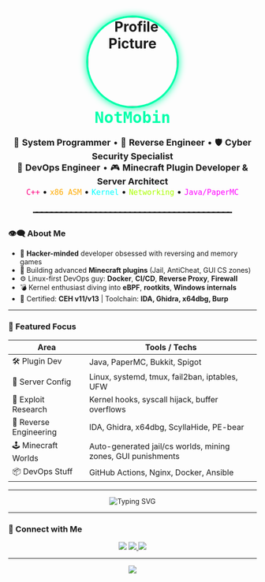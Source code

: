 <h1 align="center">
  <img src="https://i.pinimg.com/736x/69/72/ff/6972ff594cce4bc0113ece46510a9749.jpg" width="180px" style="border-radius: 50%; border: 4px solid #00ffaa; box-shadow: 0 0 15px #00ffaa;" alt="Profile Picture"><br>
  <b><code style="font-size: 32px; color: #00ffaa;">NotMobin</code></b>
</h1>

<p align="center" style="font-size: 18px;">
  🧠 <b>System Programmer</b> • 🧩 <b>Reverse Engineer</b> • 🛡️ <b>Cyber Security Specialist</b><br>
  🧱 <b>DevOps Engineer</b> • 🎮 <b>Minecraft Plugin Developer & Server Architect</b><br>
  <code style="color: #ff0080;">C++</code> • <code style="color: #ffaa00;">x86 ASM</code> • <code style="color: #00ffff;">Kernel</code> • <code style="color: #aaff00;">Networking</code> • <code style="color: #ff00ff;">Java/PaperMC</code>
</p>

<hr style="border: none; border-top: 2px dashed #444; width: 80%; margin: 30px auto;">

### 👁️‍🗨️ About Me

- 🔬 <b>Hacker-minded</b> developer obsessed with reversing and memory games
- 🌌 Building advanced **Minecraft plugins** (Jail, AntiCheat, GUI CS zones)
- ⚙️ Linux-first DevOps guy: **Docker**, **CI/CD**, **Reverse Proxy**, **Firewall**
- 💣 Kernel enthusiast diving into **eBPF**, **rootkits**, **Windows internals**
- 🧠 Certified: <b>CEH v11/v13</b> | Toolchain: <b>IDA, Ghidra, x64dbg, Burp</b>

---

### 🚀 Featured Focus

| Area                    | Tools / Techs                                                  |
|-------------------------|----------------------------------------------------------------|
| 🛠️ Plugin Dev           | Java, PaperMC, Bukkit, Spigot                                  |
| 🧱 Server Config        | Linux, systemd, tmux, fail2ban, iptables, UFW                  |
| 🔬 Exploit Research     | Kernel hooks, syscall hijack, buffer overflows                 |
| 🔧 Reverse Engineering  | IDA, Ghidra, x64dbg, ScyllaHide, PE-bear                        |
| 🕹️ Minecraft Worlds     | Auto-generated jail/cs worlds, mining zones, GUI punishments   |
| 📦 DevOps Stuff         | GitHub Actions, Nginx, Docker, Ansible                         |

---

<div align="center">
  <img src="https://readme-typing-svg.demolab.com?lines=Minecraft+Server+Architect;DevOps+%2F+Reverse+Engineer;Cyber+Security+Fanatic;C%2B%2B+%7C+Java+%7C+Kernel+Dev;Always+Mining+Into+Memory!&font=Fira+Code&center=true&width=900&height=50&duration=3000&pause=1000&color=00ffaa" alt="Typing SVG"/>
</div>

---

### 🧭 Connect with Me

<p align="center">
  <a href="mailto:mobin.abasbo@gmail.com" style="text-decoration:none;">
    <img src="https://img.shields.io/badge/Email-mobin.abasbo@gmail.com-D14836?style=for-the-badge&logo=gmail&logoColor=white">
  </a>
  <a href="https://discord.com/users/335847967938445323" target="_blank">
    <img src="https://lanyard.cnrad.dev/api/335847967938445323?bg=transparent&idleMessage=Sleeping...&borderRadius=15px">
  </a>
  <a href="https://t.me/mobinnot" target="_blank">
    <img src="https://img.shields.io/badge/Telegram-@mobinnot-2CA5E0?style=for-the-badge&logo=telegram&logoColor=white">
  </a>
</p>

---

<p align="center">
  <img src="https://capsule-render.vercel.app/api?type=waving&color=00ffaa&height=100&section=footer"/>
</p>